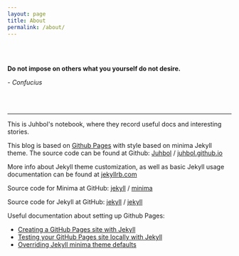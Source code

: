 ```yaml
---
layout: page
title: About
permalink: /about/
---
```


<br/><br/>

**Do not impose on others what you yourself do not desire.**

\- *Confucius*

<br/><br/>

---

This is Juhbol's notebook, where they record useful docs and interesting stories.

This blog is based on [Github Pages](https://pages.github.com) with style based on minima Jekyll theme. The source code can be found at Github:
[Juhbol](https://github.com/Juhbol) /
[juhbol.github.io](https://github.com/Juhbol/juhbol.github.io)

More info about Jekyll theme customization, as well as basic Jekyll usage documentation can be found at [jekyllrb.com](https://jekyllrb.com/)

Source code for Minima at GitHub:
[jekyll](https://github.com/jekyll) /
[minima](https://github.com/jekyll/minima/tree/2.5-stable)

Source code for Jekyll at GitHub:
[jekyll](https://github.com/jekyll) /
[jekyll](https://github.com/jekyll/jekyll)

Useful documentation about setting up Github Pages:

- [Creating a GitHub Pages site with Jekyll](https://docs.github.com/en/pages/setting-up-a-github-pages-site-with-jekyll/creating-a-github-pages-site-with-jekyll)
- [Testing your GitHub Pages site locally with Jekyll](https://docs.github.com/en/pages/setting-up-a-github-pages-site-with-jekyll/testing-your-github-pages-site-locally-with-jekyll)
- [Overriding Jekyll minima theme defaults](https://jekyllrb.com/docs/themes/#overriding-theme-defaults)